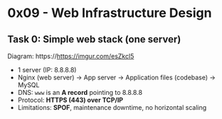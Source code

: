# 0x09 - Web Infrastructure Design

## Task 0: Simple web stack (one server)
Diagram: https://https://imgur.com/esZkcl5

- 1 server (IP: 8.8.8.8)
- Nginx (web server) → App server → Application files (codebase) → MySQL
- DNS: `www` is an **A record** pointing to 8.8.8.8
- Protocol: **HTTPS (443) over TCP/IP**
- Limitations: **SPOF**, maintenance downtime, no horizontal scaling
